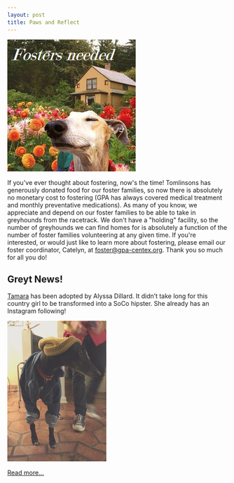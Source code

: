 ```yaml
---
layout: post
title: Paws and Reflect
---
```


[![Fosters Needed](/img/fosters-needed.png)](/foster/)

If you've ever thought about fostering, now's the time! Tomlinsons has generously donated food
for our foster families, so now there is absolutely no monetary cost to fostering (GPA has
always covered medical treatment and monthly preventative medications). As many of you know, we
appreciate and depend on our foster families to be able to take in greyhounds from the
racetrack. We don't have a "holding" facility, so the number of greyhounds we can find homes
for is absolutely a function of the number of foster families volunteering at any given time.
If you're interested, or would just like to learn more about fostering, please email our foster
coordinator, Catelyn, at [foster@gpa-centex.org](mailto:foster@gpa-centex.org). Thank you so
much for all you do!

## Greyt News!

[Tamara](/greyhounds/tamara/) has been adopted by Alyssa Dillard.
It didn’t take long for this country girl to be transformed into a SoCo hipster.  She already
has an Instagram following!

![Tamara](/img/tamara-news.jpg)

[Read more...](http://us6.campaign-archive1.com/?u=ce82f17bc088ab9ad887edb8d&id=7821549ce3&e=43054ebcf2)
